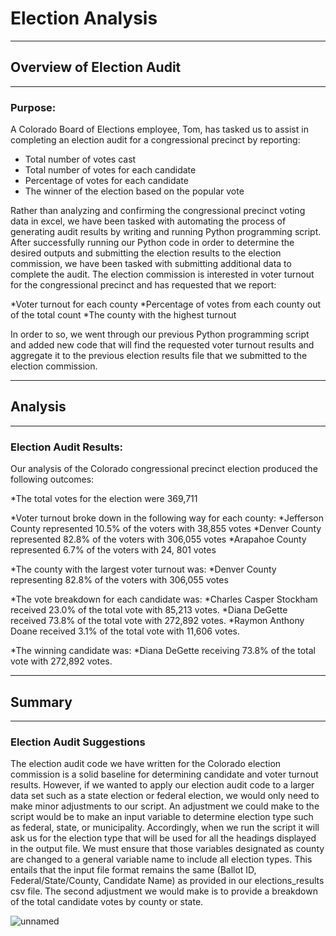 # Election Analysis
---
## Overview of Election Audit
---
### Purpose:

A Colorado Board of Elections employee, Tom, has tasked us to assist in completing an election audit for a congressional precinct by reporting:
  
  * Total number of votes cast 
  * Total number of votes for each candidate 
  * Percentage of votes for each candidate 
  * The winner of the election based on the popular vote

Rather than analyzing and confirming the congressional precinct voting data in excel, we have been tasked with automating the process of generating audit results by writing and running Python programming script. After successfully running our Python code in order to determine the desired outputs and submitting the election results to the election commission, we have been tasked with submitting additional data to complete the audit. The election commission is interested in voter turnout for the congressional precinct and has requested that we report:
	
  *Voter turnout for each county
	*Percentage of votes from each county out of the total count
	*The county with the highest turnout

In order to so, we went through our previous Python programming script and added new code that will find the requested voter turnout results and aggregate it to the previous election results file that we submitted to the election commission. 

---
## Analysis
---
### Election Audit Results:

Our analysis of the Colorado congressional precinct election produced the following outcomes:
	
  *The total votes for the election were 369,711
  
  *Voter turnout broke down in the following way for each county:
    *Jefferson County represented 10.5% of the voters with 38,855 votes
    *Denver County represented 82.8% of the voters with 306,055 votes
    *Arapahoe County represented 6.7% of the voters with 24, 801 votes
  
  *The county with the largest voter turnout was:
	  *Denver County representing 82.8% of the voters with 306,055 votes

  *The vote breakdown for each candidate was:
    *Charles Casper Stockham received 23.0% of the total vote with 85,213 votes.
    *Diana DeGette received 73.8% of the total vote with 272,892 votes.
    *Raymon Anthony Doane received 3.1% of the total vote with 11,606 votes.

  *The winning candidate was:
    *Diana DeGette receiving 73.8% of the total vote with 272,892 votes.

---
## Summary
---
### Election Audit Suggestions

The election audit code we have written for the Colorado election commission is a solid baseline for determining candidate and voter turnout results. However, if we wanted to apply our election audit code to a larger data set such as a state election or federal election, we would only need to make minor adjustments to our script. An adjustment we could make to the script would be to make an input variable to determine election type such as federal, state, or municipality. Accordingly, when we run the script it will ask us for the election type that will be used for all the headings displayed in the output file. We must ensure that those variables designated as county are changed to a general variable name to include all election types. This entails that the input file format remains the same (Ballot ID, Federal/State/County, Candidate Name) as provided in our elections_results csv file.
The second adjustment we would make is to provide a breakdown of the total candidate votes by county or state. 

![unnamed](https://user-images.githubusercontent.com/99817571/157934067-02718632-7437-461e-be3e-11704ab03657.jpg)




